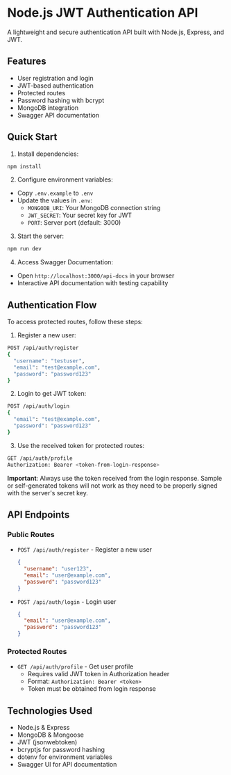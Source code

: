 # Node.js JWT Authentication API

A lightweight and secure authentication API built with Node.js, Express, and JWT.

## Features

- User registration and login
- JWT-based authentication
- Protected routes
- Password hashing with bcrypt
- MongoDB integration
- Swagger API documentation

## Quick Start

1. Install dependencies:
```bash
npm install
```

2. Configure environment variables:
- Copy `.env.example` to `.env`
- Update the values in `.env`:
  - `MONGODB_URI`: Your MongoDB connection string
  - `JWT_SECRET`: Your secret key for JWT
  - `PORT`: Server port (default: 3000)

3. Start the server:
```bash
npm run dev
```

4. Access Swagger Documentation:
- Open `http://localhost:3000/api-docs` in your browser
- Interactive API documentation with testing capability

## Authentication Flow

To access protected routes, follow these steps:

1. Register a new user:
```bash
POST /api/auth/register
{
  "username": "testuser",
  "email": "test@example.com",
  "password": "password123"
}
```

2. Login to get JWT token:
```bash
POST /api/auth/login
{
  "email": "test@example.com",
  "password": "password123"
}
```

3. Use the received token for protected routes:
```bash
GET /api/auth/profile
Authorization: Bearer <token-from-login-response>
```

**Important**: Always use the token received from the login response. Sample or self-generated tokens will not work as they need to be properly signed with the server's secret key.

## API Endpoints

### Public Routes
- `POST /api/auth/register` - Register a new user
  ```json
  {
    "username": "user123",
    "email": "user@example.com",
    "password": "password123"
  }
  ```

- `POST /api/auth/login` - Login user
  ```json
  {
    "email": "user@example.com",
    "password": "password123"
  }
  ```

### Protected Routes
- `GET /api/auth/profile` - Get user profile
  - Requires valid JWT token in Authorization header
  - Format: `Authorization: Bearer <token>`
  - Token must be obtained from login response

## Technologies Used

- Node.js & Express
- MongoDB & Mongoose
- JWT (jsonwebtoken)
- bcryptjs for password hashing
- dotenv for environment variables
- Swagger UI for API documentation
